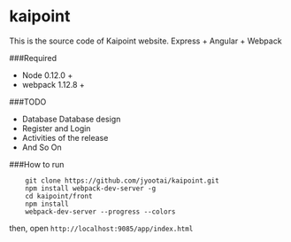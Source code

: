 # kaipoint
This is the source code of Kaipoint website. Express + Angular + Webpack

###Required

* Node 0.12.0 +
* webpack 1.12.8 +

###TODO

* Database Database design
* Register and Login
* Activities of the release
* And So On


###How to run
        
        git clone https://github.com/jyootai/kaipoint.git
        npm install webpack-dev-server -g
        cd kaipoint/front
        npm install
        webpack-dev-server --progress --colors

then, open `http://localhost:9085/app/index.html`